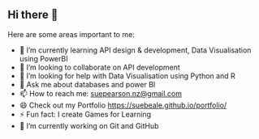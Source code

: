 ## Hi there 👋

Here are some areas important to me:

- 🌱 I’m currently learning API design & development, Data Visualisation using PowerBI
- 👯 I’m looking to collaborate on API development
- 🤔 I’m looking for help with Data Visualisation using Python and R
- 💬 Ask me about databases and power BI
- 📫 How to reach me: suepearson.nz@gmail.com
- 😄 Check out my Portfolio https://suebeale.github.io/portfolio/
- ⚡ Fun fact: I create Games for Learning
- 🔭 I’m currently working on Git and GitHub
